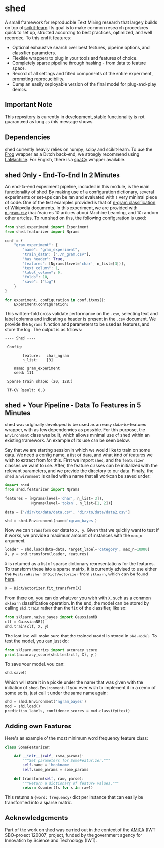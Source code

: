 # shed
A small framework for reproducible Text Mining research that largely builds
on top of [scikit-learn](http://scikit-learn.org/stable/). Its goal is to make
common research procedures quick to set up, structed according to best
practices, optimized, and well recorded. To this end it features:

  - Optional exhaustive search over best features, pipeline options, and
    classifier parameters.
  - Flexible wrappers to plug in your tools and features of choice.
  - Completely sparse pipeline through hashing - from data to feature space.
  - Record of all settings and fitted components of the entire experiment,
    promoting reproducibility.
  - Dump an easily deployable version of the final model for plug-and-play
    demos.

## Important Note

This repository is currently in development, stable functionality is not
guaranteed as long as this message shows.

## Dependencies

shed currently heavily relies on numpy, scipy and scikit-learn. To use the
[Frog](https://languagemachines.github.io/frog/) wrapper as a Dutch back-end, we
strongly recommend using [LaMachine](https://proycon.github.io/LaMachine/). For
English, there is a [spaCy](https://spacy.io/) wrapper available.

## shed Only - End-To-End In 2 Minutes

An end-to-end experiment pipeline, included in this module, is the main
functionality of shed. By making use of a configuration dictionary, several
experiments or set-ups can be ran and evaluated with a very minimal piece of
code. One of the test examples provided is that of
[n-gram classification]('https://www.github.com/cmry/shed/examples/n_gram.py')
of Wikipedia documents. In this experiment, we are provided with
[`n_gram.csv`]('examples/n_gram.csv') that features 10 articles about Machine
Learning, and 10 random other articles. To run shed on this, the following
configuration is used:

``` python
from shed.experiment import Experiment
from shed.featurizer import Ngrams

conf = {
    "gram_experiment": {
        "name": "gram_experiment",
        "train_data": ["./n_gram.csv"],
        "has_header": True,
        "features": [Ngrams(level='char', n_list=[3])],
        "text_column": 1,
        "label_column": 0,
        "folds": 10,
        "save": ("log")
    }
}

for experiment, configuration in conf.items():
    Experiment(configuration)
```

This will ten-fold cross validate performance on the `.csv`, selecting text
and label columns and indicating a header is present in the `.csv` document.
We provide the `Ngrams` function and parameters to be used as features, and
store the log. The output is as follows:

``` text
---- Shed ----

 Config:

        feature:   char_ngram
        n_list:    [3]

	name: gram_experiment
	seed: 111

 Sparse train shape: (20, 1287)

 Tf-CV Result: 0.8
```

## shed + Your Pipeline - Data To Features in 5 Minutes

shed was originally developed to be used as an easy data-to-features wrapper,
with as few dependencies as possible. For this purpose, the `Environment`
class was built, which allows minimal use of shed within an existing framework.
An example of its use can be seen below.

Say that we are starting session in which we would like to train on some data.
We need a config name, a list of data, and what kind of features we wish to
extract from for this. First we import `shed`, and the `featurizer` classes
we want to use. After, the feature classes can be initialized with the relevant
parameters, and we provide the directory to our data. Finally, the
`shed.Environment` is called with a name that all workcan be saved under:

``` python
import shed
from shed.featurizer import Ngrams

features = [Ngrams(level='char', n_list=[3]),
            Ngrams(level='token', n_list=[1, 2])]

data = ['/dir/to/data/data.csv', 'dir/to/data/data2.csv']

shd = shed.Environment(name='ngram_bayes')
```

Now we can `transform` our data to `X, y`. Given that we quickly want to
test if it works, we provide a maximum amount of instances with the `max_n`
argument.

``` python
loader = shd.load(data=data, target_label='category', max_n=10000)
X, y = shd.transform(loader, features)
```

`X` is returned as a list of sparse dictionary representations for the
features. To transform these into a sparse matrix, it is currently advised
to use either the `FeatureHasher` or `DictVectorizer` from `sklearn`, which
can be found [here](scikit-learn.org/stable/modules/feature_extraction.html).

``` python
X = DictVectorizer.fit_transform(X)
```

From there on, you can do whatever you wish with `X`, such as a common `sklearn`
classification operation. In the end, the model can be stored by calling
`shd.train` rather than the `fit` of the classifier, like so:

``` python
from sklearn.naive_bayes import GaussianNB
clf = GaussianNB()
shd.train(clf, X, y)
```
The last line will make sure that the trained model is stored in `shd.model`.
To test the model, you can just do:

``` python
from sklearn.metrics import accuracy_score
print(accuracy_score(shd.test(clf, X), y))
```

To save your model, you can:

``` python
shd.save()
```
Which will store it in a pickle under the name that was given with the
initiation of `shed.Environment`. If you ever wish to implement it in a demo
of some sorts, just call it under the same name again:

``` python
shd = shed.Environment('ngram_bayes')
mod = shd.load()
prediction_labels, confidence_scores = mod.classify(text)
```

## Adding own Features

Here's an example of the most minimum word frequency feature class:

``` python
class SomeFeaturizer:

    def __init__(self, some_params):
        """Set parameters for SomeFeaturizer."""
        self.name = 'hookname'
        self.some_params = some_params

    def transform(self, raw, parse):
        """Return a dictionary of feature values."""
        return Counter([x for x in raw])
```

This returns a `{word: frequency}` dict per instance that can easily be
transformed into a sparse matrix.

## Acknowledgements

Part of the work on shed was carried out in the context of the
[AMiCA](http://www.amicaproject.be/) (IWT SBO-project 120007) project, funded
by the government agency for Innovation by Science and Technology (IWT).
